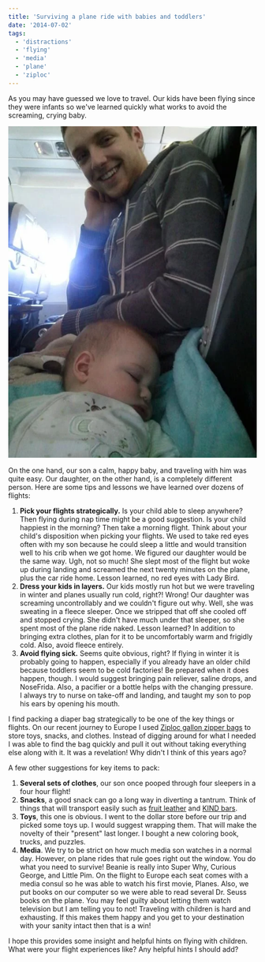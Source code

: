 ```yaml
---
title: 'Surviving a plane ride with babies and toddlers'
date: '2014-07-02'
tags:
  - 'distractions'
  - 'flying'
  - 'media'
  - 'plane'
  - 'ziploc'
---
```


As you may have guessed we love to travel. Our kids have been flying since they were infants so we've learned quickly what works to avoid the screaming, crying baby.

![Baby Wells sleeping on daddy on one of his many plane rides.](images/377539_855421197104_338710709_n.webp)

On the one hand, our son a calm, happy baby, and traveling with him was quite easy. Our daughter, on the other hand, is a completely different person. Here are some tips and lessons we have learned over dozens of flights:

1. **Pick your flights strategically.** Is your child able to sleep anywhere? Then flying during nap time might be a good suggestion. Is your child happiest in the morning? Then take a morning flight. Think about your child's disposition when picking your flights. We used to take red eyes often with my son because he could sleep a little and would transition well to his crib when we got home. We figured our daughter would be the same way. Ugh, not so much! She slept most of the flight but woke up during landing and screamed the next twenty minutes on the plane, plus the car ride home. Lesson learned, no red eyes with Lady Bird.
2. **Dress your kids in layers.** Our kids mostly run hot but we were traveling in winter and planes usually run cold, right?! Wrong! Our daughter was screaming uncontrollably and we couldn't figure out why. Well, she was sweating in a fleece sleeper. Once we stripped that off she cooled off and stopped crying. She didn't have much under that sleeper, so she spent most of the plane ride naked. Lesson learned? In addition to bringing extra clothes, plan for it to be uncomfortably warm and frigidly cold. Also, avoid fleece entirely.
3. **Avoid flying sick.** Seems quite obvious, right? If flying in winter it is probably going to happen, especially if you already have an older child because toddlers seem to be cold factories! Be prepared when it does happen, though. I would suggest bringing pain reliever, saline drops, and NoseFrida. Also, a pacifier or a bottle helps with the changing pressure. I always try to nurse on take-off and landing, and taught my son to pop his ears by opening his mouth.

I find packing a diaper bag strategically to be one of the key things or flights. On our recent journey to Europe I used [Ziploc gallon zipper bags](http://www.amazon.com/gp/product/B0014CZ076/ref=as_li_tl?ie=UTF8&camp=1789&creative=390957&creativeASIN=B0014CZ076&linkCode=as2&tag=ianobesblo-20) to store toys, snacks, and clothes. Instead of digging around for what I needed I was able to find the bag quickly and pull it out without taking everything else along with it. It was a revelation! Why didn't I think of this years ago?

A few other suggestions for key items to pack:

1. **Several sets of clothes**, our son once pooped through four sleepers in a four hour flight!
2. **Snacks**, a good snack can go a long way in diverting a tantrum. Think of things that will transport easily such as [fruit leather](http://www.amazon.com/gp/product/B001CTO0YA/ref=as_li_tl?ie=UTF8&camp=1789&creative=390957&creativeASIN=B001CTO0YA&linkCode=as2&tag=ianobesblo-20) and [KIND bars](http://www.amazon.com/gp/product/B003VXJJTQ/ref=as_li_tl?ie=UTF8&camp=1789&creative=390957&creativeASIN=B003VXJJTQ&linkCode=as2&tag=ianobesblo-20).
3. **Toys**, this one is obvious. I went to the dollar store before our trip and picked some toys up. I would suggest wrapping them. That will make the novelty of their "present" last longer. I bought a new coloring book, trucks, and puzzles.
4. **Media**. We try to be strict on how much media son watches in a normal day. However, on plane rides that rule goes right out the window. You do what you need to survive! Beanie is really into Super Why, Curious George, and Little Pim. On the flight to Europe each seat comes with a media consul so he was able to watch his first movie, Planes. Also, we put books on our computer so we were able to read several Dr. Seuss books on the plane. You may feel guilty about letting them watch television but I am telling you to not! Traveling with children is hard and exhausting. If this makes them happy and you get to your destination with your sanity intact then that is a win!

I hope this provides some insight and helpful hints on flying with children. What were your flight experiences like? Any helpful hints I should add?
